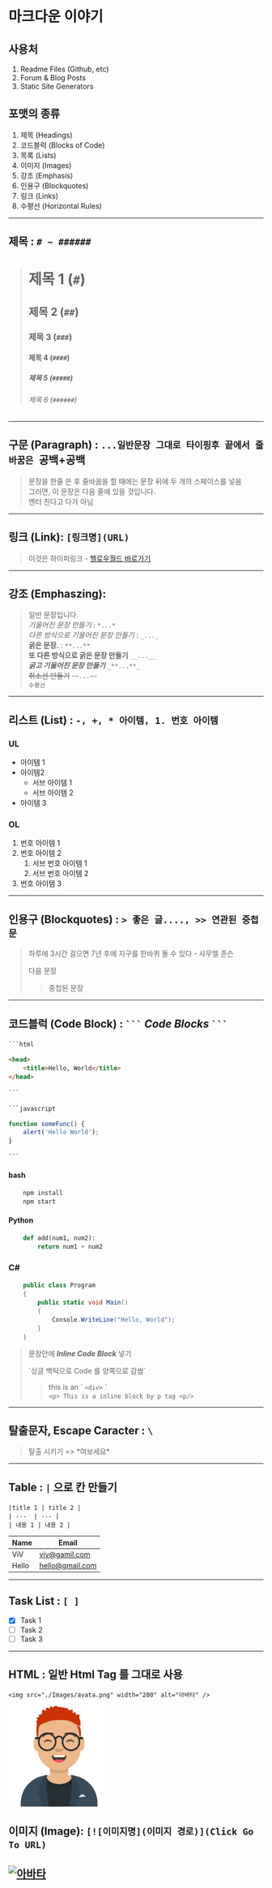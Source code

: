 # 마크다운 이야기

<!-- 사용처 -->
## 사용처
1. Readme Files (Github, etc)  
2. Forum & Blog Posts
3. Static Site Generators

## 포맷의 종류
1. 제목 (Headings)
2. 코드블럭 (Blocks of Code)
3. 목록 (Lists)
4. 이미지 (Images)
5. 강조 (Emphasis)
6. 인용구 (Blockquotes)
7. 링크 (Links)
8. 수평선 (Horizontal Rules)
---
## 제목 : `# ~ ######`

> # 제목 1 (`#`)
> ## 제목 2 (`##`)
> ### 제목 3 (`###`)
> #### 제목 4 (`####`)
> ##### 제목 5 (`#####`)
> ###### 제목 6 (`######`)
---
## 구문 (Paragraph) : ` ...일반문장 그대로 타이핑후 끝에서 줄바꿈은  `공백+공백` `
> 문장을 한줄 쓴 후 줄바꿈을 할 때에는 문장 뒤에 두 개의 스페이스를 넣음  
> 그러면, 이 문장은 다음 줄에 있을 것입니다.  
> 엔터 친다고 다가 아님
---
## 링크 (Link): `[링크명](URL)`
> 이것은 하이퍼링크 - [헬로우월드 바로가기](https://vivabm.com "ViVaBM WebSite") 
---
## 강조 (Emphaszing): 
> 일반 문장입니다.  
*기울어진 문장 만들기* : `*...*`  
_다른 방식으로 기울어진 문장 만들기_ : `_..._`   
**굵은 문장.** : `**...**`  
__또 다른 방식으로 굵은 문장 만들기__  `__...__`  
_**굵고 기울어진 문장 만들기**_ `_**...**_`  
~~취소선 만들기~~ `~~...~~`  
`수평선`  
---
## 리스트 (List) : `-, +, * 아이템, 1. 번호 아이템`
### UL
- 아이템 1
- 아이템2
  - 서브 아이템 1
  - 서브 아이템 2
- 아이템 3
### OL
1. 번호 아이템 1
2. 번호 아이템 2
   1. 서브 번호 아이템 1
   2. 서브 번호 아이템 2
3. 번호 아이템 3  

---
## 인용구 (Blockquotes) : `> 좋은 글...., >> 연관된 중첩문`
> 하루에 3시간 걸으면 7년 후에 지구를 한바퀴 돌 수 있다 - 사무엘 존슨   
>
> 다음 문장
>
>> 중첩된 문장
---
## 코드블럭 (Code Block) :  ` ``` ` _Code Blocks_ ` ``` `

` ```html `
```html
<head>
    <title>Hello, World</title>
</head>
```
` ``` `   

` ```javascript `
```javascript
function someFunc() {
    alert('Hello World');
}
```
` ``` `
#### bash
```bash
    npm install
    npm start
```

#### Python
```python
    def add(num1, num2):
        return num1 + num2

```
### C#
```csharp
    public class Program 
    {
        public static void Main() 
        {
            Console.WriteLine("Hello, World");
        }
    }
```

> 문장안에 __*Inline Code Block*__ 넣기
>  
> \`싱글 백틱으로 Code 를 양쪽으로 감쌈\`
> 
>> this is an \` `<div>` \`  
>> `<p> This is a inline block by p tag <p/>` 
---
## 탈출문자, Escape Caracter : `\`
> 탈출 시키기 => \*여보세요\*  
---

## Table : `|` 으로 칸 만들기
`|title 1 | title 2 |`   
`| ---  | --- |`   
`| 내용 1 | 내용 2 |`  

|Name|Email|
|---|---|
|ViV|viv@gamil.com|
|Hello|hello@gmail.com|
---
## Task List : `[ ]`
* [X] Task 1
* [ ] Task 2
* [ ] Task 3
---

## HTML : 일반 Html Tag 를 그대로 사용

`<img src="./Images/avata.png" width="200" alt="아바타" />`  
<img src="./Images/avata.png" width="200" alt="아바타" />  

## 이미지 (Image): `[![이미지명](이미지 경로)](Click Go To URL)`

[![아바타](./Images/key-gen.ico)](https://vivabm.com)
---
